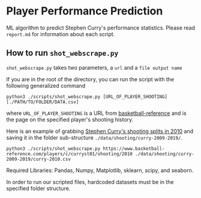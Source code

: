 # Player Performance Prediction

ML algorithm to predict Stephen Curry's performance statistics. Please read `report.md` for information about each script.

## How to run `shot_webscrape.py`

`shot_webscrape.py` takes two parameters, a `url` and a `file output name`

If you are in the root of the directory, you can run the script with the following generalized command

```{python}
python3 ./scripts/shot_webscrape.py [URL_OF_PLAYER_SHOOTING] [./PATH/TO/FOLDER/DATA.csv]
```

where `URL_OF_PLAYER_SHOOTING` is a URL from [basketball-reference](https://www.basketball-reference.com/) and is the page on the specified player's shooting history.

Here is an example of grabbing [Stephen Curry's shooting splits in 2010](https://www.basketball-reference.com/players/c/curryst01/shooting/2010) and saving it in the folder sub-structure `./data/shooting/curry-2009-2019/`.

```{python}
python3 ./scripts/shot_webscrape.py https://www.basketball-reference.com/players/c/curryst01/shooting/2010 ./data/shooting/curry-2009-2019/curry-2010.csv
```
Required Libraries: Pandas, Numpy, Matplotlib, sklearn, scipy, and seaborn. 

In order to run our scripted files, hardcoded datasets must be in the specified folder structure. 


